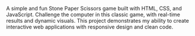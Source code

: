 A simple and fun Stone Paper Scissors game built with HTML, CSS, and JavaScript. Challenge the computer in this classic game, with real-time results and dynamic visuals. This project demonstrates my ability to create interactive web applications with responsive design and clean code.
